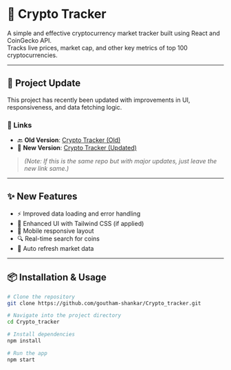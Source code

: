 # 🚀 Crypto Tracker

A simple and effective cryptocurrency market tracker built using React and CoinGecko API.  
Tracks live prices, market cap, and other key metrics of top 100 cryptocurrencies.

---

## 🔄 Project Update

This project has recently been updated with improvements in UI, responsiveness, and data fetching logic.

### 🔗 Links

- 🔙 **Old Version**: [Crypto Tracker (Old)](https://crypto-tracker-9c2a2.web.app)
- 🔁 **New Version**: [Crypto Tracker (Updated)](https://github.com/goutham-shankar/Crypto_tracker)

> _(Note: If this is the same repo but with major updates, just leave the new link same.)_

---

## ✨ New Features

- ⚡ Improved data loading and error handling
- 🎨 Enhanced UI with Tailwind CSS (if applied)
- 📱 Mobile responsive layout
- 🔍 Real-time search for coins
- 🔄 Auto refresh market data

---

## 📦 Installation & Usage

```bash
# Clone the repository
git clone https://github.com/goutham-shankar/Crypto_tracker.git

# Navigate into the project directory
cd Crypto_tracker

# Install dependencies
npm install

# Run the app
npm start
